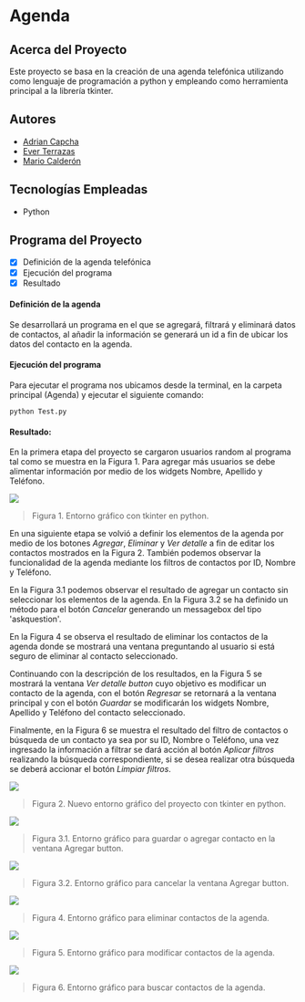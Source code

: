 # Agenda

## Acerca del Proyecto

Este proyecto se basa en la creación de una agenda telefónica utilizando como lenguaje de programación a python y empleando como herramienta principal a la librería tkinter.

## Autores

- [Adrian Capcha](https://github.com/adriancapchaq)
- [Ever Terrazas](https://github.com/ETERRAZAS21PE)
- [Mario Calderón](https://github.com/mjcald)

## Tecnologías Empleadas

- Python

## Programa del Proyecto

- [x] Definición de la agenda telefónica
- [x] Ejecución del programa
- [x] Resultado

#### Definición de la agenda
Se desarrollará un programa en el que se agregará, filtrará y eliminará datos de contactos, al añadir la información se generará un id a fin de ubicar los datos del contacto en la agenda.

#### Ejecución del programa
Para ejecutar el programa nos ubicamos desde la terminal, en la carpeta principal (Agenda) y ejecutar el siguiente comando:

    python Test.py

#### Resultado:
En la primera etapa del proyecto se cargaron usuarios random al programa tal como se muestra en la Figura 1. Para agregar más usuarios se debe alimentar información por medio de los widgets Nombre, Apellido y Teléfono. 

![](https://i.ibb.co/rfB0Wp4/23-03-06-005700-Agenda-Telef-nica.png)
> Figura 1. Entorno gráfico con tkinter en python.

En una siguiente etapa se volvió a definir los elementos de la agenda por medio de los botones *Agregar*, *Eliminar* y *Ver detalle* a fin de editar los contactos mostrados en la Figura 2. También podemos observar la funcionalidad de la agenda mediante los filtros de contactos por ID, Nombre y Teléfono.

En la Figura 3.1 podemos observar el resultado de agregar un contacto sin seleccionar los elementos de la agenda. En la Figura 3.2 se ha definido un método para el botón *Cancelar* generando un messagebox del tipo 'askquestion'.

En la Figura 4 se observa el resultado de eliminar los contactos de la agenda donde se mostrará una ventana preguntando al usuario si está seguro de eliminar al contacto seleccionado.

Continuando con la descripción de los resultados, en la Figura 5 se mostrará la ventana *Ver detalle button* cuyo objetivo es modificar un contacto de la agenda, con el botón *Regresar* se retornará a la ventana principal y con el botón *Guardar* se modificarán los widgets Nombre, Apellido y Teléfono del contacto seleccionado.

Finalmente, en la Figura 6 se muestra el resultado del filtro de contactos o búsqueda de un contacto ya sea por su ID, Nombre o Teléfono, una vez ingresado la información a filtrar se dará acción al botón *Aplicar filtros* realizando la búsqueda correspondiente, si se desea realizar otra búsqueda se deberá accionar el botón *Limpiar filtros*.

![](https://i.ibb.co/SnxPvGN/23-05-22-201800-Agenda-Telef-nica.png)
> Figura 2. Nuevo entorno gráfico del proyecto con tkinter en python.

![](https://i.ibb.co/8mGYDW8/23-05-22-202900-Agenda-Telef-nica-Bot-n-Agregar-Bot-n-Guardar.png)
> Figura 3.1. Entorno gráfico para guardar o agregar contacto en la ventana Agregar button.

![](https://i.ibb.co/vvCgCNp/23-05-22-202300-Agenda-Telef-nica-Bot-n-Agregar-Bot-n-Cancelar.png)
> Figura 3.2. Entorno gráfico para cancelar la ventana Agregar button.

![](https://i.ibb.co/5kBrNCs/23-05-22-203400-Agenda-Telef-nica-Bot-n-Eliminar.png)
> Figura 4. Entorno gráfico para eliminar contactos de la agenda.

![](https://i.ibb.co/MMLNy2m/23-05-22-203700-Agenda-Telef-nica-Bot-n-Ver-detalle.png)
> Figura 5. Entorno gráfico para modificar contactos de la agenda.

![](https://i.ibb.co/HB3CMym/23-05-22-204400-Agenda-Telef-nica-Filtrar-por-ID.png)
> Figura 6. Entorno gráfico para buscar contactos de la agenda.